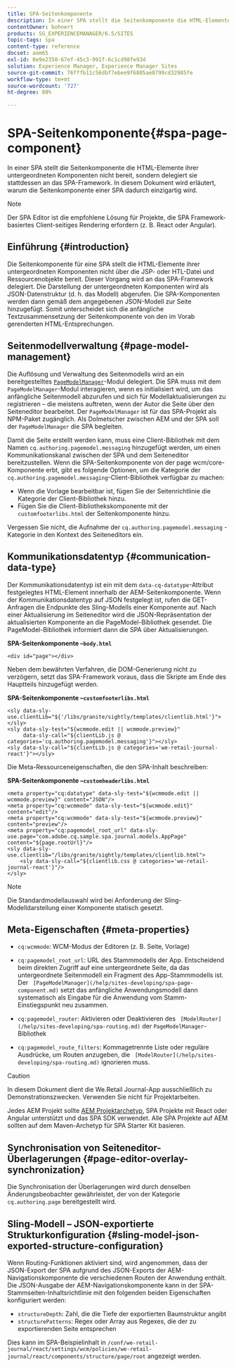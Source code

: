 ```yaml
---
title: SPA-Seitenkomponente
description: In einer SPA stellt die Seitenkomponente die HTML-Elemente ihrer untergeordneten Komponenten nicht bereit, sondern delegiert sie stattdessen an das SPA-Framework. In diesem Dokument wird erläutert, warum die Seitenkomponente einer SPA dadurch einzigartig wird.
contentOwner: bohnert
products: SG_EXPERIENCEMANAGER/6.5/SITES
topic-tags: spa
content-type: reference
docset: aem65
exl-id: 0e9e2350-67ef-45c3-991f-6c1cd98fe93d
solution: Experience Manager, Experience Manager Sites
source-git-commit: 76fffb11c56dbf7ebee9f6805ae0799cd32985fe
workflow-type: tm+mt
source-wordcount: '727'
ht-degree: 88%

---
```


# SPA-Seitenkomponente{#spa-page-component}

In einer SPA stellt die Seitenkomponente die HTML-Elemente ihrer untergeordneten Komponenten nicht bereit, sondern delegiert sie stattdessen an das SPA-Framework. In diesem Dokument wird erläutert, warum die Seitenkomponente einer SPA dadurch einzigartig wird.

>[!NOTE]
>
>Der SPA Editor ist die empfohlene Lösung für Projekte, die SPA Framework-basiertes Client-seitiges Rendering erfordern (z. B. React oder Angular).

## Einführung {#introduction}

Die Seitenkomponente für eine SPA stellt die HTML-Elemente ihrer untergeordneten Komponenten nicht über die JSP- oder HTL-Datei und Ressourcenobjekte bereit. Dieser Vorgang wird an das SPA-Framework delegiert. Die Darstellung der untergeordneten Komponenten wird als JSON-Datenstruktur (d. h. das Modell) abgerufen. Die SPA-Komponenten werden dann gemäß dem angegebenen JSON-Modell zur Seite hinzugefügt. Somit unterscheidet sich die anfängliche Textzusammensetzung der Seitenkomponente von den im Vorab gerenderten HTML-Entsprechungen.

## Seitenmodellverwaltung {#page-model-management}

Die Auflösung und Verwaltung des Seitenmodells wird an ein bereitgestelltes [`PageModelManager`](/help/sites-developing/spa-blueprint.md#pagemodelmanager)-Modul delegiert. Die SPA muss mit dem `PageModelManager`-Modul interagieren, wenn es initialisiert wird, um das anfängliche Seitenmodell abzurufen und sich für Modellaktualisierungen zu registrieren – die meistens auftreten, wenn der Autor die Seite über den Seiteneditor bearbeitet. Der `PageModelManager` ist für das SPA-Projekt als NPM-Paket zugänglich. Als Dolmetscher zwischen AEM und der SPA soll der `PageModelManager` die SPA begleiten.

Damit die Seite erstellt werden kann, muss eine Client-Bibliothek mit dem Namen `cq.authoring.pagemodel.messaging` hinzugefügt werden, um einen Kommunikationskanal zwischen der SPA und dem Seiteneditor bereitzustellen. Wenn die SPA-Seitenkomponente von der page wcm/core-Komponente erbt, gibt es folgende Optionen, um die Kategorie der `cq.authoring.pagemodel.messaging`-Client-Bibliothek verfügbar zu machen:

* Wenn die Vorlage bearbeitbar ist, fügen Sie der Seitenrichtlinie die Kategorie der Client-Bibliothek hinzu.
* Fügen Sie die Client-Bibliothekskomponente mit der `customfooterlibs.html` der Seitenkomponente hinzu.

Vergessen Sie nicht, die Aufnahme der `cq.authoring.pagemodel.messaging` -Kategorie in den Kontext des Seiteneditors ein.

## Kommunikationsdatentyp {#communication-data-type}

Der Kommunikationsdatentyp ist ein mit dem `data-cq-datatype`-Attribut festgelegtes HTML-Element innerhalb der AEM-Seitenkomponente. Wenn der Kommunikationsdatentyp auf JSON festgelegt ist, rufen die GET-Anfragen die Endpunkte des Sling-Modells einer Komponente auf. Nach einer Aktualisierung im Seiteneditor wird die JSON-Repräsentation der aktualisierten Komponente an die PageModel-Bibliothek gesendet. Die PageModel-Bibliothek informiert dann die SPA über Aktualisierungen.

**SPA-Seitenkomponente –`body.html`**

```
<div id="page"></div>
```

Neben dem bewährten Verfahren, die DOM-Generierung nicht zu verzögern, setzt das SPA-Framework voraus, dass die Skripte am Ende des Hauptteils hinzugefügt werden.

**SPA-Seitenkomponente –`customfooterlibs.html`**

```
<sly data-sly-use.clientLib="${'/libs/granite/sightly/templates/clientlib.html'}"></sly>
<sly data-sly-test="${wcmmode.edit || wcmmode.preview}"
     data-sly-call="${clientLib.js @ categories='cq.authoring.pagemodel.messaging'}"></sly>
<sly data-sly-call="${clientLib.js @ categories='we-retail-journal-react'}"></sly>
```

Die Meta-Ressourceneigenschaften, die den SPA-Inhalt beschreiben:

**SPA-Seitenkomponente –`customheaderlibs.html`**

```
<meta property="cq:datatype" data-sly-test="${wcmmode.edit || wcmmode.preview}" content="JSON"/>
<meta property="cq:wcmmode" data-sly-test="${wcmmode.edit}" content="edit"/>
<meta property="cq:wcmmode" data-sly-test="${wcmmode.preview}" content="preview"/>
<meta property="cq:pagemodel_root_url" data-sly-use.page="com.adobe.cq.sample.spa.journal.models.AppPage" content="${page.rootUrl}"/>
<sly data-sly-use.clientlib="/libs/granite/sightly/templates/clientlib.html">
    <sly data-sly-call="${clientlib.css @ categories='we-retail-journal-react'}"/>
</sly>
```

>[!NOTE]
>
>Die Standardmodellauswahl wird bei Anforderung der Sling-Modelldarstellung einer Komponente statisch gesetzt.

## Meta-Eigenschaften {#meta-properties}

* `cq:wcmmode`: WCM-Modus der Editoren (z. B. Seite, Vorlage)
* `cq:pagemodel_root_url`: URL des Stammmodells der App. Entscheidend beim direkten Zugriff auf eine untergeordnete Seite, da das untergeordnete Seitenmodell ein Fragment des App-Stammmodells ist. Der ` [PageModelManager](/help/sites-developing/spa-page-component.md)` setzt das anfängliche Anwendungsmodell dann systematisch als Eingabe für die Anwendung vom Stamm-Einstiegspunkt neu zusammen.

* `cq:pagemodel_router`: Aktivieren oder Deaktivieren des ` [ModelRouter](/help/sites-developing/spa-routing.md)` der `PageModelManager`-Bibliothek

* `cq:pagemodel_route_filters`: Kommagetrennte Liste oder reguläre Ausdrücke, um Routen anzugeben, die ` [ModelRouter](/help/sites-developing/spa-routing.md)` ignorieren muss.

>[!CAUTION]
>
>In diesem Dokument dient die We.Retail Journal-App ausschließlich zu Demonstrationszwecken. Verwenden Sie nicht für Projektarbeiten.
>
>Jedes AEM Projekt sollte [AEM Projektarchetyp](https://experienceleague.adobe.com/docs/experience-manager-core-components/using/developing/archetype/overview.html?lang=de), SPA Projekte mit React oder Angular unterstützt und das SPA SDK verwendet. Alle SPA Projekte auf AEM sollten auf dem Maven-Archetyp für SPA Starter Kit basieren.

## Synchronisation von Seiteneditor-Überlagerungen {#page-editor-overlay-synchronization}

Die Synchronisation der Überlagerungen wird durch denselben Änderungsbeobachter gewährleistet, der von der Kategorie `cq.authoring.page` bereitgestellt wird.

## Sling-Modell – JSON-exportierte Strukturkonfiguration {#sling-model-json-exported-structure-configuration}

Wenn Routing-Funktionen aktiviert sind, wird angenommen, dass der JSON-Export der SPA aufgrund des JSON-Exports der AEM-Navigationskomponente die verschiedenen Routen der Anwendung enthält. Die JSON-Ausgabe der AEM-Navigationskomponente kann in der SPA-Stammseiten-Inhaltsrichtlinie mit den folgenden beiden Eigenschaften konfiguriert werden:

* `structureDepth`: Zahl, die die Tiefe der exportierten Baumstruktur angibt
* `structurePatterns`: Regex oder Array aus Regexes, die der zu exportierenden Seite entsprechen

Dies kann im SPA-Beispielinhalt in `/conf/we-retail-journal/react/settings/wcm/policies/we-retail-journal/react/components/structure/page/root` angezeigt werden.
